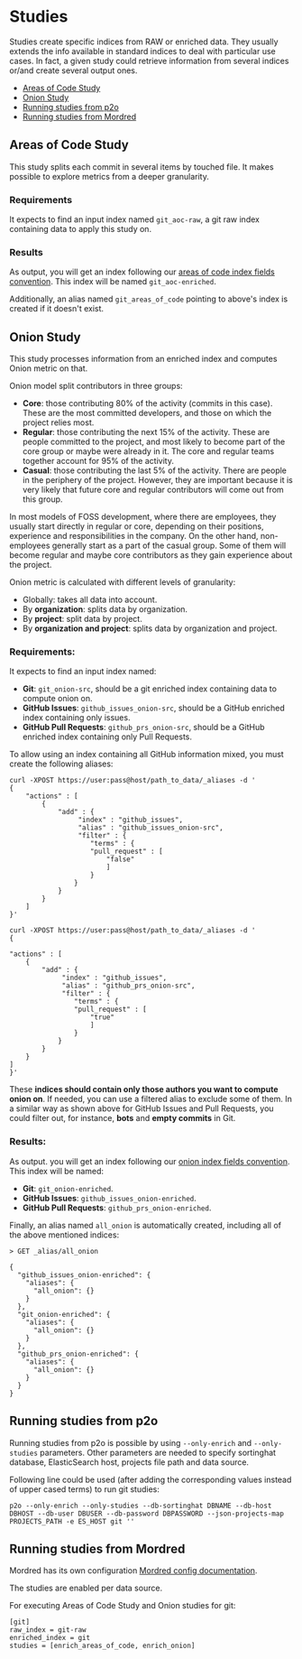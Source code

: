 # Studies
Studies create specific indices from RAW or enriched data. They usually extends the info available in standard indices
to deal with particular use cases. In fact, a given study could retrieve information from several indices or/and
create several output ones.

* [Areas of Code Study](#areas-of-code-study)
* [Onion Study](#onion-study)
* [Running studies from p2o](#running-studies-from-p2o)
* [Running studies from Mordred](#running-studies-from-mordred)

## Areas of Code Study
This study splits each commit in several items by touched file. It makes possible to explore metrics from a deeper
granularity. 

### Requirements
It expects to find an input index named `git_aoc-raw`, a git raw index containing 
data to apply this study on.

### Results
As output, you will get an index following our [areas of code index fields convention](https://github.com/chaoss/grimoirelab-elk/blob/master/schema/areas_of_code.csv). This index will be named `git_aoc-enriched`.

Additionally, an alias named `git_areas_of_code` pointing to above's index is created if it doesn't exist.

## Onion Study
This study processes information from an enriched index and computes Onion metric on that.

Onion model split contributors in three groups:
* **Core**: those contributing 80% of the activity (commits in this case). 
  These are the most committed developers, and those on which the project relies most.
* **Regular**: those contributing the next 15% of the activity. These are people committed
  to the project, and most likely to become part of the core group or maybe were already
  in it. The core and regular teams together account for 95% of the activity.
* **Casual**: those contributing the last 5% of the activity. There are people in
  the periphery of the project. However, they are important because it is very likely
  that future core and regular contributors will come out from this group.

In most models of FOSS development, where there are employees, they usually start directly
in regular or core, depending on their positions, experience and responsibilities in
the company. On the other hand, non-employees generally start as a part of the
casual group. Some of them will become regular and maybe core contributors as they gain
experience about the project.


Onion metric is calculated with different levels of granularity:
*  Globally: takes all data into account.
* By **organization**: splits data by organization.
* By **project**: split data by project.
* By **organization and project**: splits data by organization and project.

### Requirements:
It expects to find an input index named:
* **Git**:  `git_onion-src`, should be a git enriched index containing data to compute onion on.
* **GitHub Issues**: `github_issues_onion-src`, should be a GitHub enriched index containing only issues.
* **GitHub Pull Requests**: `github_prs_onion-src`, should be a GitHub enriched index containing only Pull Requests.

To allow using an index containing all GitHub information mixed, you must create the following aliases:
```
curl -XPOST https://user:pass@host/path_to_data/_aliases -d '
{
    "actions" : [
        {
            "add" : {
                 "index" : "github_issues",
                 "alias" : "github_issues_onion-src",
                 "filter" : {
                    "terms" : { 
                    "pull_request" : [
                        "false"
                        ]
                    }
                }
            }
        }
    ]
}'
```
```
curl -XPOST https://user:pass@host/path_to_data/_aliases -d '
{

"actions" : [
    {
        "add" : {
             "index" : "github_issues",
             "alias" : "github_prs_onion-src",
             "filter" : {
                "terms" : { 
                "pull_request" : [
                    "true"
                    ]
                }
            }
        }
    }
]
}'

``` 

These **indices should contain only those authors you want to compute onion on**. If needed, you can use a filtered
alias to exclude some of them. In a similar way as shown above for GitHub Issues and Pull Requests, you could
filter out, for instance, **bots** and **empty commits** in Git.


### Results: 

As output. you will get an index following our [onion index fields convention](https://github.com/chaoss/grimoirelab-elk/blob/master/schema/onion.csv).
This index will be named:
* **Git**: `git_onion-enriched`.
* **GitHub Issues**: `github_issues_onion-enriched`.
* **GitHub Pull Requests**: `github_prs_onion-enriched`.

Finally, an alias named `all_onion` is automatically created, including all of the above mentioned indices:
```
> GET _alias/all_onion

{
  "github_issues_onion-enriched": {
    "aliases": {
      "all_onion": {}
    }
  },
  "git_onion-enriched": {
    "aliases": {
      "all_onion": {}
    }
  },
  "github_prs_onion-enriched": {
    "aliases": {
      "all_onion": {}
    }
  }
}
```


## Running studies from p2o
Running studies from p2o is possible by using `--only-enrich` and `--only-studies` parameters. Other parameters
are needed to specify sortinghat database, ElasticSearch host, projects file path and data source.

Following line could be used (after adding the corresponding values instead of upper cased terms) to run git studies:

```
p2o --only-enrich --only-studies --db-sortinghat DBNAME --db-host DBHOST --db-user DBUSER --db-password DBPASSWORD --json-projects-map PROJECTS_PATH -e ES_HOST git ''
```

## Running studies from Mordred
Mordred has its own configuration [Mordred config documentation](https://github.com/chaoss/grimoirelab-sirmordred#setupcfg-).

The studies are enabled per data source.

For executing Areas of Code Study and Onion studies for git:

```
[git]
raw_index = git-raw
enriched_index = git
studies = [enrich_areas_of_code, enrich_onion]
```
